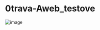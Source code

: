 # 0trava-Aweb_testove

![image](https://github.com/user-attachments/assets/943bb33f-0604-4c0d-a45a-68e6d7125695)
